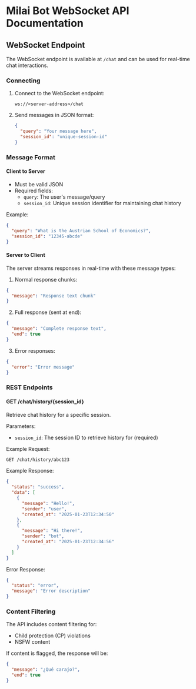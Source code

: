# Milai Bot WebSocket API Documentation

## WebSocket Endpoint

The WebSocket endpoint is available at `/chat` and can be used for real-time chat interactions.

### Connecting

1. Connect to the WebSocket endpoint:
   ```
   ws://<server-address>/chat
   ```

2. Send messages in JSON format:
   ```json
   {
     "query": "Your message here",
     "session_id": "unique-session-id"
   }
   ```

### Message Format

#### Client to Server
- Must be valid JSON
- Required fields:
  - `query`: The user's message/query
  - `session_id`: Unique session identifier for maintaining chat history

Example:
```json
{
  "query": "What is the Austrian School of Economics?",
  "session_id": "12345-abcde"
}
```

#### Server to Client
The server streams responses in real-time with these message types:

1. Normal response chunks:
```json
{
  "message": "Response text chunk"
}
```

2. Full response (sent at end):
```json
{
  "message": "Complete response text",
  "end": true
}
```

3. Error responses:
```json
{
  "error": "Error message"
}
```

### REST Endpoints

#### GET /chat/history/{session_id}
Retrieve chat history for a specific session.

Parameters:
- `session_id`: The session ID to retrieve history for (required)

Example Request:
```bash
GET /chat/history/abc123
```

Example Response:
```json
{
  "status": "success",
  "data": [
    {
      "message": "Hello!",
      "sender": "user",
      "created_at": "2025-01-23T12:34:50"
    },
    {
      "message": "Hi there!",
      "sender": "bot", 
      "created_at": "2025-01-23T12:34:56"
    }
  ]
}
```

Error Response:
```json
{
  "status": "error",
  "message": "Error description"
}
```

### Content Filtering
The API includes content filtering for:
- Child protection (CP) violations
- NSFW content

If content is flagged, the response will be:
```json
{
  "message": "¿Qué carajo?",
  "end": true
}
```
